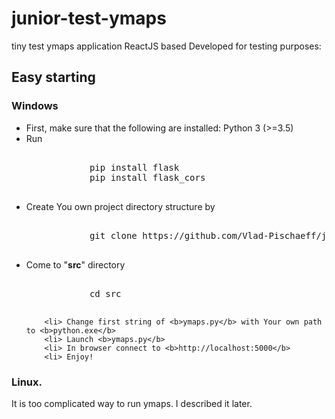 # junior-test-ymaps
tiny test ymaps application ReactJS based
Developed for testing purposes:
<p>
<h2>Easy starting</h2>
<p>
<h3>Windows</h3>
<p>

<ul>
   	<li> First, make sure that the following are installed:
  		 Python 3 (>=3.5)
		<li> Run 
			<pre><tt>
   			pip install flask
   			pip install flask_cors
			</tt></pre>
		<li> Create You own project directory structure by
			<pre><tt>
   			git clone https://github.com/Vlad-Pischaeff/junior-test-ymaps.git
			</tt></pre>
		<li> Come to "<b>src</b>" directory
			<pre><tt>
   			cd src
			</tt></pre>

		<li> Change first string of <b>ymaps.py</b> with Your own path to <b>python.exe</b>
		<li> Launch <b>ymaps.py</b>
		<li> In browser connect to <b>http://localhost:5000</b>
		<li> Enjoy!
</ul>

<h3>Linux.</h3>

It is too complicated way to run ymaps. I described it later.
